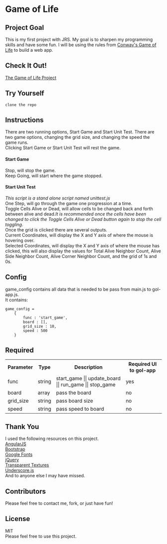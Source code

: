 # Game of Life

## Project Goal
This is my first project with JRS.  My goal is to sharpen my programming skills and have some fun.  I will be using the rules from <a href="https://en.wikipedia.org/wiki/Conway%27s_Game_of_Life">Conway's Game of Life</a> to build a web app.

## Check It Out!
<a href="http://peteplays.github.io/index.html">The Game of Life Project</a>

## Try Yourself
```
clone the repo
```

## Instructions
There are two running options, Start Game and Start Unit Test. There are two game options, changing the grid size, and changing the speed the game runs.<br>
Clicking Start Game or Start Unit Test will rest the game.<br>
#### Start Game
Stop, will stop the game.<br>
Keep Going, will start where the game stopped.<br>
#### Start Unit Test
<i>This script is a stand alone script named unittest.js</i><br>
One Step, will go through the game one progression at a time.<br>
Toggle Cells Alive or Dead, will allow cells to be changed back and forth between alive and dead.<i>It is recommended once the cells have been changed to click the Toggle Cells Alive or Dead button again to stop the cell toggling.</i><br>
Once the grid is clicked there are several outputs.<br>
Current Coordinates, will display the X and Y axis of where the mouse is hovering over.<br>
Selected Coordinates, will display the X and Y axis of where the mouse has clicked, this will also display the values for Total Alive Neighbor Count, Alive Side Neighbor Count, Alive Corner Neighbor Count, and the grid of 1s and 0s.<br>

## Config
game_config contains all data that is needed to be pass from main.js to gol-app.js.<br>
It contains:<br>
```
game_config = 
	{
		func : 'start_game',
		board : [],
		grid_size : 10,
		speed : 500
	}
```		

## Required
<table>
	<tr>
		<th>Parameter</th>
		<th>Type</th>
		<th>Description</th>
		<th>Required UI to gol-app</th>
	</tr>
	<tr>
		<td>func</td>
		<td>string</td>
		<td>start_game || update_board || run_game || stop_game</td>
		<td>yes</td>
	</tr>
	<tr>
		<td>board</td>
		<td>array</td>
		<td>pass the board</td>
		<td>no</td>
	</tr>
	<tr>
		<td>grid_size</td>
		<td>string</td>
		<td>pass board size</td>
		<td>no</td>
	</tr>
	<tr>
		<td>speed</td>
		<td>string</td>
		<td>pass speed to board</td>
		<td>no</td>
	</tr>
</table>

## Thank You
I used the following resources on this project.<br>
<a href="https://angularjs.org/">AngularJS</a><br>
<a href="http://getbootstrap.com/">Bootstrap</a><br>
<a href="https://www.google.com/fonts">Google Fonts</a><br>
<a href="https://jquery.com/">jQuery</a><br>
<a href="http://www.transparenttextures.com/">Transparent Textures</a><br>
<a href="http://underscorejs.org/">Underscore.js</a><br>
And to anyone else I may have missed.<br>

## Contributors
Please feel free to contact me, fork, or just have fun!

## License
MIT<br>
Please feel free to use this project.
